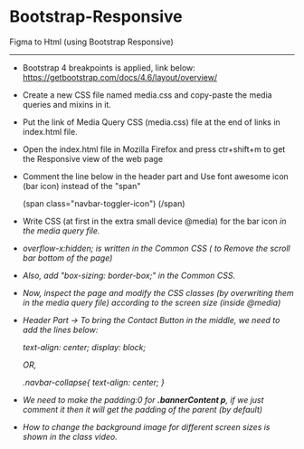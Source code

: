 # Bootstrap-Responsive
Figma to Html (using Bootstrap Responsive)

------------------------
* Bootstrap 4 breakpoints is applied, link below:
https://getbootstrap.com/docs/4.6/layout/overview/
* Create a new CSS file named media.css and copy-paste the media queries and mixins in it.
* Put the link of Media Query CSS (media.css) file at the end of links in index.html file.
* Open the index.html file in Mozilla Firefox and press ctr+shift+m to get the Responsive view of the web page
* Comment the line below in the header part and Use font awesome icon (bar icon) instead of the "span"
  
  (span class="navbar-toggler-icon") (/span)
* Write CSS (at first in the extra small device @media) for the bar icon <i> in the media query file.
* overflow-x:hidden; is written in the Common CSS ( to Remove the scroll bar bottom of the page)
* Also, add "box-sizing: border-box;" in the Common CSS.
* Now, inspect the page and modify the CSS classes (by overwriting them in the media query file) according to the screen size (inside @media)
* Header Part -> To bring the Contact Button in the middle, we need to add the lines below:

  text-align: center;
  display: block;

  OR,

  .navbar-collapse{
        text-align: center;
    }
* We need to make the padding:0 for **.bannerContent p**, if we just comment it then it will get the padding of the parent (by default)
* How to change the background image for different screen sizes is shown in the class video.
